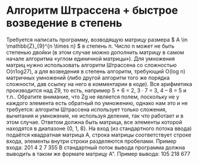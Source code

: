 # Алгоритм Штрассена + быстрое возведение в степень

Требуется написать программу, возводящую матрицу размера $ А \in \mathbb{Z}_{9}^{n \times n} $ в степень п. Число n может не быть степенью двойки (в этом случае можно дополнить матрицу в самом начале алгоритма «углом единичной матрицы»). Для умножения матриц нужно использовать алгоритм Штрассена со сложностью O(n1og27), а для возведения в степень алгоритм, требующий O(log n) матричных умножений (либо другой алгоритм того же порядка сложности, дав ссылку на него в комментарии в коде). Вся арифметика производится над Z9, то есть, например 5 + 6 = 2, 3 · 7 = 3, 4 – 8 = 5 и т.п.. Обратите внимание, что Zg не является полем, поскольку не у каждого элемента есть обратный по умножению, однако нам это и не требуется: алгоритм Штрассена использует только сложения, вычитания и умножения, не используя деления, так что работает и в этом случае.
Ответом должна быть матрица, все элементы которой находятся в диапазоне {0, 1, 8}. На вход (из стандартного потока ввода) подаётся квадратная матрица А, строка матрицы соответствует строке входа, элементы внутри строки разделяются пробелами. Пример входа:
201 4 2 7
355
В стандартный поток вывода программа должна выводить в таком же формате матрицу А". Пример вывода:
105 218 677
